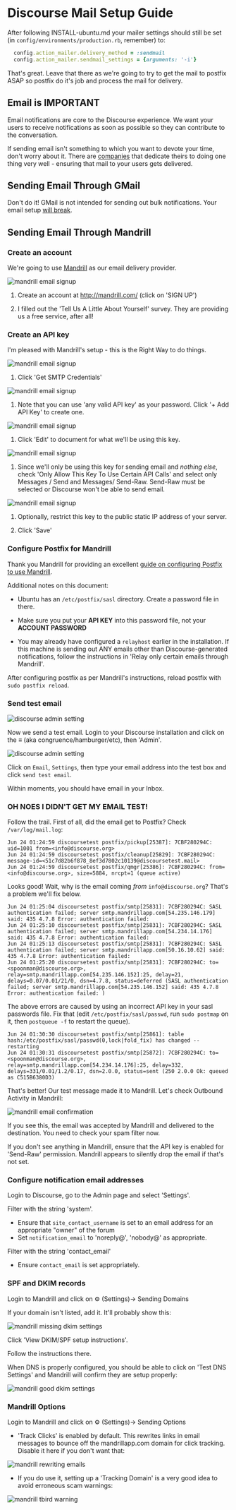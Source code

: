 # Discourse Mail Setup Guide

After following INSTALL-ubuntu.md your mailer settings should still be set (in
`config/environments/production.rb`, remember) to:

```ruby
  config.action_mailer.delivery_method = :sendmail
  config.action_mailer.sendmail_settings = {arguments: '-i'}
```

That's great. Leave that there as we're going to try to get the mail to postfix
ASAP so postfix do it's job and process the mail for delivery.

## Email is IMPORTANT

Email notifications are core to the Discourse experience. We want your users to receive notifications as soon as possible so they can contribute to the conversation.

If sending email isn't something to which you want to devote your time, don't
worry about it. There are [companies](http://mandrill.com/) that dedicate
theirs to doing one thing very well - ensuring that mail to your users gets
delivered.

## Sending Email Through GMail

Don't do it! GMail is not intended for sending out bulk notifications. Your email setup [will break](http://webapps.stackexchange.com/q/44768/12456).

## Sending Email Through Mandrill

### Create an account
We're going to use [Mandrill](http://mandrill.com/) as our email delivery
provider.

![mandrill email signup](https://raw.github.com/discourse/discourse-docimages/master/email/email%20-%20mandrill%20signup.png)

1. Create an account at http://mandrill.com/ (click on 'SIGN UP')

1. I filled out the 'Tell Us A Little About Yourself' survey. They are
providing us a free service, after all!

### Create an API key
I'm pleased with Mandrill's setup - this is the Right Way to do things.

![mandrill email signup](https://raw.github.com/discourse/discourse-docimages/master/email/email%20-%20mandrill%20getsmtpcreds.png)

1. Click 'Get SMTP Credentials'

![mandrill email signup](https://raw.github.com/discourse/discourse-docimages/master/email/email%20-%20mandrill%20addapikey.png)

1. Note that you can use 'any valid API key' as your password. Click '+ Add API Key' to create one.

![mandrill email signup](https://raw.github.com/discourse/discourse-docimages/master/email/email%20-%20mandrill%20editapikey1.png)

1. Click 'Edit' to document for what we'll be using this key.

![mandrill email signup](https://raw.github.com/discourse/discourse-docimages/master/email/email%20-%20mandrill%20editapikey2.png)

1. Since we'll only be using this key for sending email and *nothing else*, check 'Only Allow This Key To Use Certain API Calls' and select only Messages / Send and Messages/ Send-Raw. Send-Raw must be selected or Discourse won't be able to send email.
 

![mandrill email signup](https://raw.github.com/discourse/discourse-docimages/master/email/email%20-%20mandrill%20editapikey3.png)

1. Optionally, restrict this key to the public static IP address of your server.

1. Click 'Save'

### Configure Postfix for Mandrill

Thank you Mandrill for providing an excellent [guide on configuring Postfix to use Mandrill](http://help.mandrill.com/entries/23060367-Can-I-configure-Postfix-to-send-through-Mandrill-).

Additional notes on this document:

* Ubuntu has an `/etc/postfix/sasl` directory. Create a password file in there.

* Make sure you put your **API KEY** into this password file, not your **ACCOUNT PASSWORD**

* You may already have configured a `relayhost` earlier in the installation. If this machine is sending out ANY emails other than Discourse-generated notifications, follow the instructions in 'Relay only certain emails through Mandrill'.

After configuring postfix as per Mandrill's instructions, reload postfix with `sudo postfix reload`.

### Send test email

![discourse admin setting](https://raw.github.com/discourse/discourse-docimages/master/email/email%20-%20discourse%20admin.png)

Now we send a test email. Login to your Discourse installation and click on the ≡ (aka congruence/hamburger/etc), then 'Admin'.

![discourse admin setting](https://raw.github.com/discourse/discourse-docimages/master/email/email%20-%20discourse%20emailtest.png)

Click on `Email`, `Settings`, then type your email address into the test box and click `send test email`.

Within moments, you should have email in your Inbox.

### OH NOES I DIDN'T GET MY EMAIL TEST!

Follow the trail. First of all, did the email get to Postfix? Check `/var/log/mail.log`:

    Jun 24 01:24:59 discoursetest postfix/pickup[25387]: 7CBF280294C: uid=1001 from=<info@discourse.org>
    Jun 24 01:24:59 discoursetest postfix/cleanup[25829]: 7CBF280294C: message-id=<51c7d82b6f878_8ef3d7802c10139@discoursetest.mail>
    Jun 24 01:24:59 discoursetest postfix/qmgr[25386]: 7CBF280294C: from=<info@discourse.org>, size=5884, nrcpt=1 (queue active)

Looks good! Wait, why is the email coming *from* `info@discourse.org`? That's a
problem we'll fix below.

    Jun 24 01:25:04 discoursetest postfix/smtp[25831]: 7CBF280294C: SASL authentication failed; server smtp.mandrillapp.com[54.235.146.179] said: 435 4.7.8 Error: authentication failed: 
    Jun 24 01:25:10 discoursetest postfix/smtp[25831]: 7CBF280294C: SASL authentication failed; server smtp.mandrillapp.com[54.234.14.176] said: 435 4.7.8 Error: authentication failed: 
    Jun 24 01:25:13 discoursetest postfix/smtp[25831]: 7CBF280294C: SASL authentication failed; server smtp.mandrillapp.com[50.16.10.62] said: 435 4.7.8 Error: authentication failed: 
    Jun 24 01:25:20 discoursetest postfix/smtp[25831]: 7CBF280294C: to=<spoonman@discourse.org>, relay=smtp.mandrillapp.com[54.235.146.152]:25, delay=21, delays=0.07/0.01/21/0, dsn=4.7.8, status=deferred (SASL authentication failed; server smtp.mandrillapp.com[54.235.146.152] said: 435 4.7.8 Error: authentication failed: )

The above errors are caused by using an incorrect API key in your sasl passwords file. Fix that (edit `/etc/postfix/sasl/passwd`, run `sudo postmap` on it, then `postqueue -f` to restart the queue).

    Jun 24 01:30:30 discoursetest postfix/smtp[25861]: table hash:/etc/postfix/sasl/passwd(0,lock|fold_fix) has changed -- restarting
    Jun 24 01:30:31 discoursetest postfix/smtp[25872]: 7CBF280294C: to=<spoonman@discourse.org>, relay=smtp.mandrillapp.com[54.234.14.176]:25, delay=332, delays=331/0.01/1.2/0.17, dsn=2.0.0, status=sent (250 2.0.0 Ok: queued as C515B6380D3)

That's better! Our test message made it to Mandrill. Let's check Outbound Activity in Mandrill:


![mandrill email confirmation](https://raw.github.com/discourse/discourse-docimages/master/email/email%20-%20mandrill%20emailconfirm.png)

If you see this, the email was accepted by Mandrill and delivered to the
destination. You need to check your spam filter now.

If you don't see anything in Mandrill, ensure that the API key is enabled for
'Send-Raw' permission. Mandrill appears to silently drop the email if that's
not set.

### Configure notification email addresses

Login to Discourse, go to the Admin page and select 'Settings'.

Filter with the string 'system'.

* Ensure that `site_contact_username` is set to an email address for an appropriate "owner" of the forum
* Set `notification_email` to 'noreply@', 'nobody@' as appropriate.

Filter with the string 'contact_email'

* Ensure `contact_email` is set appropriately.

### SPF and DKIM records

Login to Mandrill and click on ⚙ (Settings)-> Sending Domains

If your domain isn't listed, add it. It'll probably show this:

![mandrill missing dkim settings](https://raw.github.com/discourse/discourse-docimages/master/email/email%20-%20mandrill%20missingdkim.png)

Click 'View DKIM/SPF setup instructions'.

Follow the instructions there.

When DNS is properly configured, you should be able to click on 'Test DNS Settings' and Mandrill will confirm they are setup properly:

![mandrill good dkim settings](https://raw.github.com/discourse/discourse-docimages/master/email/email%20-%20mandrill%20gooddkim.png)

### Mandrill Options

Login to Mandrill and click on ⚙ (Settings)-> Sending Options

* 'Track Clicks' is enabled by default. This rewrites links in email messages to bounce off the mandrillapp.com domain for click tracking. Disable it here if you don't want that:

![mandrill rewriting emails](https://raw.github.com/discourse/discourse-docimages/master/email/email%20-%20mandrill%20rewriting.png)

* If you do use it, setting up a 'Tracking Domain' is a very good idea to avoid erroneous scam warnings:

![mandrill tbird warning](https://raw.github.com/discourse/discourse-docimages/master/email/email%20-%20mandrill%20tbirdwarning.png)
